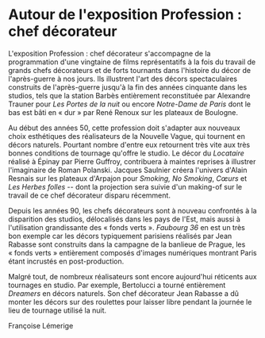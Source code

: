 # Autour de l'exposition Profession&nbsp;: chef décorateur

L'exposition Profession&nbsp;: chef décorateur s'accompagne de la programmation d'une vingtaine de films représentatifs à la fois du travail de grands chefs décorateurs et de forts tournants dans l'histoire du décor de l'après-guerre à nos jours. Ils illustrent l'art des décors spectaculaires construits de l'après-guerre jusqu'à la fin des années cinquante dans les studios, tels que la station Barbès entièrement reconstituée par Alexandre Trauner pour *Les Portes de la nuit* ou encore *Notre-Dame de Paris* dont le bas est bâti en «&nbsp;dur&nbsp;» par René Renoux sur les plateaux de Boulogne.

Au début des années 50, cette profession doit s'adapter aux nouveaux choix esthétiques des réalisateurs de la Nouvelle Vague, qui tournent en décors naturels. Pourtant nombre d'entre eux retournent très vite aux très bonnes conditions de tournage qu'offre le studio. Le décor du *Locataire* réalisé à Épinay par Pierre Guffroy, contribuera à maintes reprises à illustrer l'imaginaire de Roman Polanski. Jacques Saulnier créera l'univers d'Alain Resnais sur les plateaux d'Arpajon pour *Smoking, No Smoking*, *Cœurs* et *Les Herbes folles* --&nbsp;dont la projection sera suivie d'un making-of sur le travail de ce chef décorateur disparu récemment.

Depuis les années 90, les chefs décorateurs sont à nouveau confrontés à la disparition des studios, délocalisés dans les pays de l'Est, mais aussi à l'utilisation grandissante des «&nbsp;fonds verts&nbsp;». *Faubourg 36* en est un très bon exemple car les décors typiquement parisiens réalisés par Jean Rabasse sont construits dans la campagne de la banlieue de Prague, les «&nbsp;fonds verts&nbsp;» entièrement composés d'images numériques montrant Paris étant incrustés en post-production.

Malgré tout, de nombreux réalisateurs sont encore aujourd'hui réticents aux tournages en studio. Par exemple, Bertolucci a tourné entièrement *Dreamers* en décors naturels. Son chef décorateur Jean Rabasse a dû monter les décors sur des roulettes pour laisser libre pendant la journée le lieu de tournage utilisé la nuit.

Françoise Lémerige